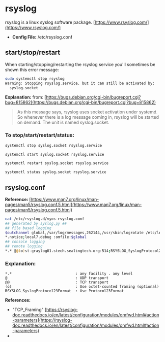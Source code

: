 # rsyslog
rsyslog is a linux syslog software package. [https://www.rsyslog.com/](https://www.rsyslog.com/)

- **Config File:** /etc/rsyslog.conf

## start/stop/restart

When starting/stopping/restarting the rsyslog service you'll sometimes be shown this error message:
```bash
sudo systemctl stop rsyslog
Warning: Stopping rsyslog.service, but it can still be activated by:
  syslog.socket
```

**Explanation:** from: [https://bugs.debian.org/cgi-bin/bugreport.cgi?bug=815862](https://bugs.debian.org/cgi-bin/bugreport.cgi?bug=815862)
>As this message says, rsyslog uses socket activation under systemd.
So whenever there is a log message coming in, rsyslog will be started on
demand. The unit is named syslog.socket.

### To stop/start/restart/status:

```bash
systemctl stop syslog.socket rsyslog.service

systemctl start syslog.socket rsyslog.service

systemctl restart syslog.socket rsyslog.service

systemctl status syslog.socket rsyslog.service
```

## rsyslog.conf

**Reference:** [https://www.man7.org/linux/man-pages/man5/rsyslog.conf.5.html](https://www.man7.org/linux/man-pages/man5/rsyslog.conf.5.html)

```bash
cat /etc/rsyslog.d/vyos-rsyslog.conf
## generated by syslog.py ##
## file based logging
$outchannel global,/var/log/messages,262144,/usr/sbin/logrotate /etc/logrotate.d/vyos-rsyslog
*.notice;local7.debug :omfile:$global
## console logging
## remote logging
*.* @@(o)st-graylog01.stech.sealingtech.org:514;RSYSLOG_SyslogProtocol23Format
```

### Explanation:

```text
*.*                             : any facility . any level
@                               : UDP transport
@@                              : TCP transport
(o)                             : Use octet-counted framing (optional)
RSYSLOG_SyslogProtocol23Format  : Use Protocol23Format
```

**References:** 

- "TCP_Framing" [https://rsyslog-doc.readthedocs.io/en/latest/configuration/modules/omfwd.html#action-parameters](https://rsyslog-doc.readthedocs.io/en/latest/configuration/modules/omfwd.html#action-parameters)
- 

